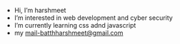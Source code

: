-  Hi, I’m harshmeet  
-  I’m interested in web development and cyber security
-  I’m currently learning css adnd javascript
-  my mail-batthharshmeet@gmail.com

<!---
sad-gpt/sad-gpt is a ✨ special ✨ repository because its `README.md` (this file) appears on your GitHub profile.
You can click the Preview link to take a look at your changes.
--->
